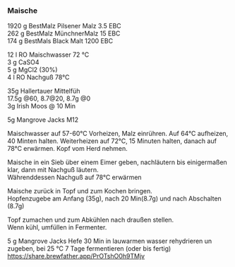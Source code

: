 ### Maische
1920 g BestMalz Pilsener Malz 3.5 EBC  
262 g  BestMalz MünchnerMalz 15 EBC  
174 g BestMals Black Malt 1200 EBC  
  
12 l RO Maischwasser 72 °C  
3 g CaSO4  
5 g MgCl2 (30%)  
4 l RO  Nachguß 78°C  

35g Hallertauer Mittelfüh  
17.5g @60, 8.7@20, 8.7g @0  
3g Irish Moos @ 10 Min  
  
5g Mangrove Jacks M12  
  
Maischwasser auf 57-60°C Vorheizen, Malz einrühren. 
Auf 64°C  aufheizen, 40 Minten halten. 
Weiterheizen auf 72°C, 15 Minuten halten, danach auf 78°C erwärmen. Kopf vom Herd nehmen.

Maische in ein Sieb über einem Eimer geben, nachläutern bis einigermaßen klar, dann mit Nachguß läutern.  
Währenddessen Nachguß  auf 78°C erwärmen

Maische zurück in Topf und zum Kochen bringen.  
Hopfenzugebe am Anfang (35g), nach 20 Min(8.7g) und nach Abschalten (8.7g)  

Topf zumachen und zum Abkühlen nach draußen stellen.  
Wenn kühl, umfüllen in Fermenter.  

5 g  Mangrove Jacks Hefe 30 Min in lauwarmen wasser rehydrieren un zugeben, bei 25 °C  7 Tage fermentieren (oder bis fertig)  
https://share.brewfather.app/PrOTshO0h9TMjv
